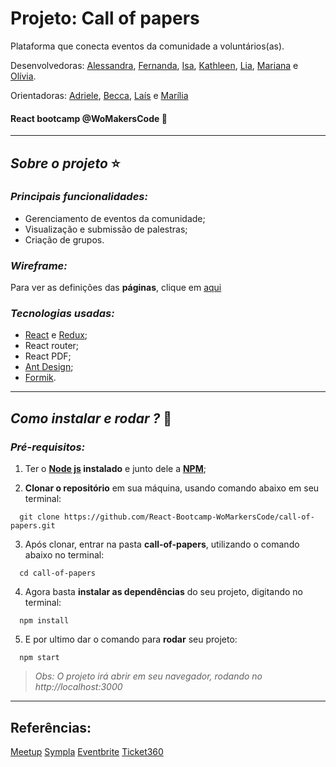 # Projeto: Call of papers 
Plataforma que conecta eventos da comunidade a voluntários(as).

Desenvolvedoras:
[Alessandra](https://github.com/Alessandra-Nastassja),
[Fernanda](https://github.com/arfernanda),
[Isa](https://github.com/IsabellaSoares),
[Kathleen](https://github.com/kathleenpallotta), 
[Lia](), 
[Mariana]() e
[Olívia](https://github.com/oliviaresende).

Orientadoras:
[Adriele](),
[Becca](),
[Laís](https://github.com/lalizita) e
[Marília](https://github.com/GabrieleSuzart)

#### React bootcamp @WoMakersCode 🦄

**** 
## *Sobre o projeto* ⭐️
### *Principais funcionalidades:*

- Gerenciamento de eventos da comunidade;
- Visualização e submissão de palestras;
- Criação de grupos.

### *Wireframe:* 

Para ver as definições das **páginas**, clique em [aqui]()

### *Tecnologias usadas:*

- [React](https://pt-br.reactjs.org/docs/getting-started.html) e [Redux](https://redux.js.org/introduction/getting-started);
- React router;
- React PDF;
- [Ant Design](https://ant.design/docs/react/introduce);
- [Formik](https://jaredpalmer.com/formik/docs/api/formik).

****
## *Como instalar e rodar ?* 🚀
###  *Pré-requisitos:*
1. Ter o **[Node js](https://nodejs.org/en/) instalado** e junto dele a **[NPM](https://www.npmjs.com/)**;

2. **Clonar o repositório** em sua máquina, usando comando abaixo em seu terminal:

```
  git clone https://github.com/React-Bootcamp-WoMarkersCode/call-of-papers.git
```

3. Após clonar, entrar na pasta **call-of-papers**, utilizando o comando abaixo no terminal:

```
  cd call-of-papers
``` 

4. Agora basta **instalar as dependências** do seu projeto, digitando no terminal:

```
  npm install
```

5. E por ultimo dar o comando para **rodar** seu projeto:

```
  npm start
```

 > *Obs: O projeto irá abrir em seu navegador, rodando no http://localhost:3000*
 
 ****
 ## Referências:
 [Meetup](https://www.meetup.com/apps/)
 [Sympla](https://www.sympla.com.br/)
 [Eventbrite](https://www.eventbrite.com.br/)
 [Ticket360](https://www.ticket360.com.br/)
